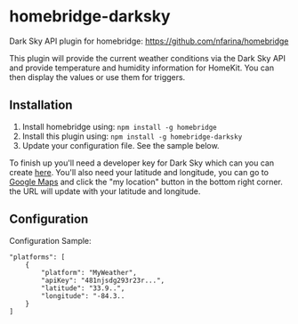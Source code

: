 # homebridge-darksky
Dark Sky API plugin for homebridge: https://github.com/nfarina/homebridge

This plugin will provide the current weather conditions via the Dark Sky API and provide temperature and humidity information for HomeKit. You can then display the values or use them for triggers. 

## Installation

1. Install homebridge using: `npm install -g homebridge`
2. Install this plugin using: `npm install -g homebridge-darksky`
3. Update your configuration file. See the sample below.

To finish up you'll need a developer key for Dark Sky which can you can create [here](https://darksky.net/dev/register). You'll also need your latitude and longitude, you can go to [Google Maps](https://www.google.com/maps) and click the "my location" button in the bottom right corner. the URL will update with your latitude and longitude. 

## Configuration

Configuration Sample:

```
"platforms": [
    {
        "platform": "MyWeather",
        "apiKey": "481njsdg293r23r...",
        "latitude": "33.9..",
        "longitude": "-84.3..
    }
]
```